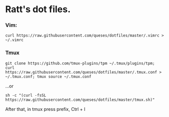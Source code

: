 # Ratt's dot files.

### Vim:
`curl https://raw.githubusercontent.com/queses/dotfiles/master/.vimrc > ~/.vimrc`

### Tmux
```
git clone https://github.com/tmux-plugins/tpm ~/.tmux/plugins/tpm; curl https://raw.githubusercontent.com/queses/dotfiles/master/.tmux.conf > ~/.tmux.conf; tmux source ~/.tmux.conf
```
...or
```
sh -c "(curl -fsSL https://raw.githubusercontent.com/queses/dotfiles/master/tmux.sh)"
```
After that, in tmux press prefix, Ctrl + I